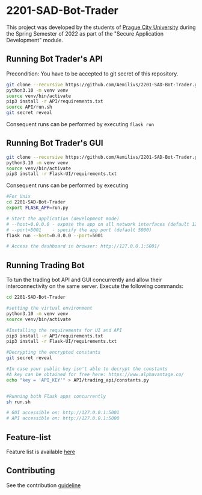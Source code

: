 # 2201-SAD-Bot-Trader

This project was developed by the students of [Prague City University](https://www.praguecityuniversity.cz/)
during the Spring Semester of 2022 as part of the "Secure Application Development" module.

## Running Bot Trader's API

Precondition: You have to be accepted to git secret of this repository.

```bash
git clone --recursive https://github.com/Aemilivs/2201-SAD-Bot-Trader.git 2201-SAD-Bot-Trader && cd $_
python3.10 -m venv venv
source venv/bin/activate
pip3 install -r API/requirements.txt
source API/run.sh
git secret reveal
```

Consequent runs can be performed by executing `flask run`

## Running Bot Trader's GUI

```bash
git clone --recursive https://github.com/Aemilivs/2201-SAD-Bot-Trader.git 2201-SAD-Bot-Trader && cd $_
python3.10 -m venv venv
source venv/bin/activate
pip3 install -r Flask-UI/requirements.txt
```

Consequent runs can be performed by executing

```bash
#For Unix
cd 2201-SAD-Bot-Trader
export FLASK_APP=run.py

# Start the application (development mode)
# --host=0.0.0.0 - expose the app on all network interfaces (default 127.0.0.1)
# --port=5001    - specify the app port (default 5000)  
flask run --host=0.0.0.0 --port=5001

# Access the dashboard in browser: http://127.0.0.1:5001/
```


## Running Trading Bot

To tun the trading bot API and GUI concurrently and allow their interconnectivity on the same server. Execute the following commands:

```bash
cd 2201-SAD-Bot-Trader

#setting the virtual environment
python3.10 -m venv venv
source venv/bin/activate

#Installing the requirements for UI and API
pip3 install -r API/requirements.txt
pip3 install -r Flask-UI/requirements.txt

#Decrypting the encrypted constants
git secret reveal

#In case your public key isn't able to decrypt the constants
#A key can be obtained for free here: https://www.alphavantage.co/
echo "key = 'API_KEY'" > API/trading_api/constants.py


#Running both Flask apps concurrently
sh run.sh

# GUI accessible on: http://127.0.0.1:5001
# API accessible on: http://127.0.0.1:5000
```

## Feature-list

Feature list is available [here](./FEATURES.MD)

## Contributing

See the contribution [guideline](./CONTRIB.md)
